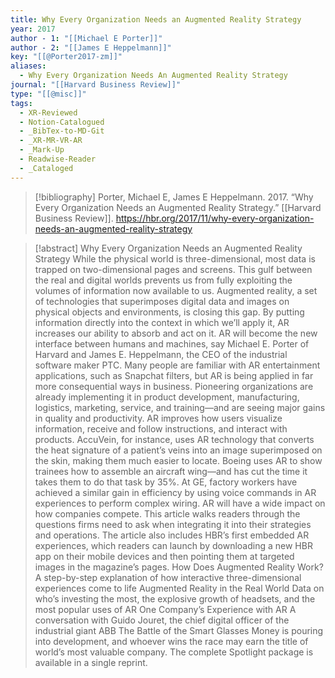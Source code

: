 ```yaml
---
title: Why Every Organization Needs an Augmented Reality Strategy
year: 2017
author - 1: "[[Michael E Porter]]"
author - 2: "[[James E Heppelmann]]"
key: "[[@Porter2017-zm]]"
aliases:
  - Why Every Organization Needs An Augmented Reality Strategy
journal: "[[Harvard Business Review]]"
type: "[[@misc]]"
tags:
  - XR-Reviewed
  - Notion-Catalogued
  - _BibTex-to-MD-Git
  - _XR-MR-VR-AR
  - _Mark-Up
  - Readwise-Reader
  - _Cataloged
---
```


> [!bibliography]
> Porter, Michael E, James E Heppelmann. 2017. “Why Every Organization Needs an Augmented Reality Strategy.” [[Harvard Business Review]]. https://hbr.org/2017/11/why-every-organization-needs-an-augmented-reality-strategy

> [!abstract]
> Why Every Organization Needs an Augmented Reality Strategy While the physical world is three-dimensional, most data is trapped on two-dimensional pages and screens. This gulf between the real and digital worlds prevents us from fully exploiting the volumes of information now available to us. Augmented reality, a set of technologies that superimposes digital data and images on physical objects and environments, is closing this gap. By putting information directly into the context in which we’ll apply it, AR increases our ability to absorb and act on it. AR will become the new interface between humans and machines, say Michael E. Porter of Harvard and James E. Heppelmann, the CEO of the industrial software maker PTC. Many people are familiar with AR entertainment applications, such as Snapchat filters, but AR is being applied in far more consequential ways in business. Pioneering organizations are already implementing it in product development, manufacturing, logistics, marketing, service, and training—and are seeing major gains in quality and productivity. AR improves how users visualize information, receive and follow instructions, and interact with products. AccuVein, for instance, uses AR technology that converts the heat signature of a patient’s veins into an image superimposed on the skin, making them much easier to locate. Boeing uses AR to show trainees how to assemble an aircraft wing—and has cut the time it takes them to do that task by 35%. At GE, factory workers have achieved a similar gain in efficiency by using voice commands in AR experiences to perform complex wiring. AR will have a wide impact on how companies compete. This article walks readers through the questions firms need to ask when integrating it into their strategies and operations. The article also includes HBR’s first embedded AR experiences, which readers can launch by downloading a new HBR app on their mobile devices and then pointing them at targeted images in the magazine’s pages. How Does Augmented Reality Work? A step-by-step explanation of how interactive three-dimensional experiences come to life Augmented Reality in the Real World Data on who’s investing the most, the explosive growth of headsets, and the most popular uses of AR One Company’s Experience with AR A conversation with Guido Jouret, the chief digital officer of the industrial giant ABB The Battle of the Smart Glasses Money is pouring into development, and whoever wins the race may earn the title of world’s most valuable company. The complete Spotlight package is available in a single reprint.